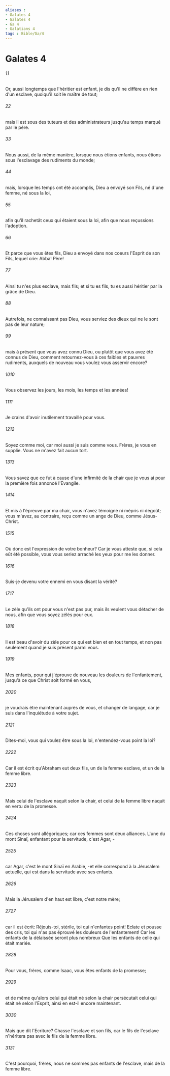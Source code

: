 ```yaml
---
aliases : 
- Galates 4
- Galates 4
- Ga 4
- Galatians 4
tags : Bible/Ga/4
---
```


# Galates 4

###### 11
Or, aussi longtemps que l'héritier est enfant, je dis qu'il ne diffère en rien d'un esclave, quoiqu'il soit le maître de tout;
###### 22
mais il est sous des tuteurs et des administrateurs jusqu'au temps marqué par le père.
###### 33
Nous aussi, de la même manière, lorsque nous étions enfants, nous étions sous l'esclavage des rudiments du monde;
###### 44
mais, lorsque les temps ont été accomplis, Dieu a envoyé son Fils, né d'une femme, né sous la loi,
###### 55
afin qu'il rachetât ceux qui étaient sous la loi, afin que nous reçussions l'adoption.
###### 66
Et parce que vous êtes fils, Dieu a envoyé dans nos coeurs l'Esprit de son Fils, lequel crie: Abba! Père!
###### 77
Ainsi tu n'es plus esclave, mais fils; et si tu es fils, tu es aussi héritier par la grâce de Dieu.
###### 88
Autrefois, ne connaissant pas Dieu, vous serviez des dieux qui ne le sont pas de leur nature;
###### 99
mais à présent que vous avez connu Dieu, ou plutôt que vous avez été connus de Dieu, comment retournez-vous à ces faibles et pauvres rudiments, auxquels de nouveau vous voulez vous asservir encore?
###### 1010
Vous observez les jours, les mois, les temps et les années!
###### 1111
Je crains d'avoir inutilement travaillé pour vous.
###### 1212
Soyez comme moi, car moi aussi je suis comme vous. Frères, je vous en supplie. Vous ne m'avez fait aucun tort.
###### 1313
Vous savez que ce fut à cause d'une infirmité de la chair que je vous ai pour la première fois annoncé l'Evangile.
###### 1414
Et mis à l'épreuve par ma chair, vous n'avez témoigné ni mépris ni dégoût; vous m'avez, au contraire, reçu comme un ange de Dieu, comme Jésus-Christ.
###### 1515
Où donc est l'expression de votre bonheur? Car je vous atteste que, si cela eût été possible, vous vous seriez arraché les yeux pour me les donner.
###### 1616
Suis-je devenu votre ennemi en vous disant la vérité?
###### 1717
Le zèle qu'ils ont pour vous n'est pas pur, mais ils veulent vous détacher de nous, afin que vous soyez zélés pour eux.
###### 1818
Il est beau d'avoir du zèle pour ce qui est bien et en tout temps, et non pas seulement quand je suis présent parmi vous.
###### 1919
Mes enfants, pour qui j'éprouve de nouveau les douleurs de l'enfantement, jusqu'à ce que Christ soit formé en vous,
###### 2020
je voudrais être maintenant auprès de vous, et changer de langage, car je suis dans l'inquiétude à votre sujet.
###### 2121
Dites-moi, vous qui voulez être sous la loi, n'entendez-vous point la loi?
###### 2222
Car il est écrit qu'Abraham eut deux fils, un de la femme esclave, et un de la femme libre.
###### 2323
Mais celui de l'esclave naquit selon la chair, et celui de la femme libre naquit en vertu de la promesse.
###### 2424
Ces choses sont allégoriques; car ces femmes sont deux alliances. L'une du mont Sinaï, enfantant pour la servitude, c'est Agar, -
###### 2525
car Agar, c'est le mont Sinaï en Arabie, -et elle correspond à la Jérusalem actuelle, qui est dans la servitude avec ses enfants.
###### 2626
Mais la Jérusalem d'en haut est libre, c'est notre mère;
###### 2727
car il est écrit: Réjouis-toi, stérile, toi qui n'enfantes point! Eclate et pousse des cris, toi qui n'as pas éprouvé les douleurs de l'enfantement! Car les enfants de la délaissée seront plus nombreux Que les enfants de celle qui était mariée.
###### 2828
Pour vous, frères, comme Isaac, vous êtes enfants de la promesse;
###### 2929
et de même qu'alors celui qui était né selon la chair persécutait celui qui était né selon l'Esprit, ainsi en est-il encore maintenant.
###### 3030
Mais que dit l'Ecriture? Chasse l'esclave et son fils, car le fils de l'esclave n'héritera pas avec le fils de la femme libre.
###### 3131
C'est pourquoi, frères, nous ne sommes pas enfants de l'esclave, mais de la femme libre.
